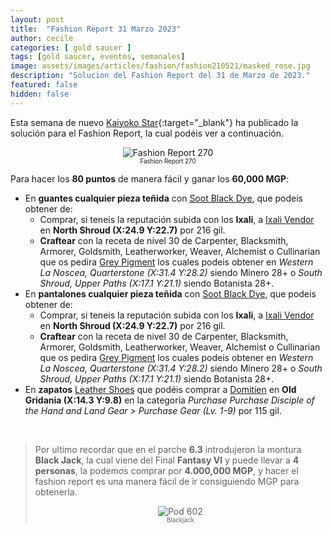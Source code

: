 ```yaml
---
layout: post
title:  "Fashion Report 31 Marzo 2023"
author: cecile
categories: [ gold saucer ]
tags: [gold saucer, eventos, semanales]
image: assets/images/articles/fashion/fashion210521/masked_rose.jpg
description: "Solucion del Fashion Report del 31 de Marzo de 2023."
featured: false
hidden: false
---
```


Esta semana de nuevo [Kaiyoko Star](https://twitter.com/kaiyokostar){:target="_blank"} ha publicado la solución para el Fashion Report, la cual podéis ver a continuación.

<p align="center"><img src="{{ site.baseurl }}/assets/images/articles/fashion/fashion230331/freport_270.jpg" alt="Fashion Report 270">
<br/>
<sub><sup>Fashion Report 270</sup></sub></p>

Para hacer los **80 puntos** de manera fácil y ganar los **60,000 MGP**:

- En **guantes cualquier pieza teñida** con <a href="https://eu.finalfantasyxiv.com/lodestone/playguide/db/item/0c0c7f94f09/" class="eorzeadb_link" target="_blank">Soot Black Dye</a>, que podeis obtener de:
    - Comprar, si teneis la reputación subida con los **Ixali**, a <a href="https://eu.finalfantasyxiv.com/lodestone/playguide/db/shop/82cc59ae4c7/?item=188d2c75e07&type=gil" class="eorzeadb_link" target="_blank">Ixali Vendor</a> en **North Shroud (X:24.9 Y:22.7)** por 216 gil.
    - **Craftear** con la receta de nivel 30 de Carpenter, Blacksmith, Armorer, Goldsmith, Leatherworker, Weaver, Alchemist o Cullinarian que os pedira <a href="https://eu.finalfantasyxiv.com/lodestone/playguide/db/item/0563231e95a/" class="eorzeadb_link" target="_blank">Grey Pigment</a> los cuales podeis obtener en *Western La Noscea, Quarterstone (X:31.4 Y:28.2)* siendo Minero 28+ o *South Shroud, Upper Paths (X:17.1 Y:21.1)* siendo Botanista 28+.
- En **pantalones cualquier pieza teñida** con <a href="https://eu.finalfantasyxiv.com/lodestone/playguide/db/item/0c0c7f94f09/" class="eorzeadb_link" target="_blank">Soot Black Dye</a>, que podeis obtener de:
    - Comprar, si teneis la reputación subida con los **Ixali**, a <a href="https://eu.finalfantasyxiv.com/lodestone/playguide/db/shop/82cc59ae4c7/?item=188d2c75e07&type=gil" class="eorzeadb_link" target="_blank">Ixali Vendor</a> en **North Shroud (X:24.9 Y:22.7)** por 216 gil.
    - **Craftear** con la receta de nivel 30 de Carpenter, Blacksmith, Armorer, Goldsmith, Leatherworker, Weaver, Alchemist o Cullinarian que os pedira <a href="https://eu.finalfantasyxiv.com/lodestone/playguide/db/item/0563231e95a/" class="eorzeadb_link" target="_blank">Grey Pigment</a> los cuales podeis obtener en *Western La Noscea, Quarterstone (X:31.4 Y:28.2)* siendo Minero 28+ o *South Shroud, Upper Paths (X:17.1 Y:21.1)* siendo Botanista 28+.
- En **zapatos** <a href="https://eu.finalfantasyxiv.com/lodestone/playguide/db/item/510347881ea" class="eorzeadb_link" target="_blank">Leather Shoes</a> que podéis comprar a <a href="https://eu.finalfantasyxiv.com/lodestone/playguide/db/shop/5c0bdbdc542/?item=791b438d0fe&type=gil" class="eorzeadb_link" target="_blank">Domitien</a> en **Old Gridania (X:14.3 Y:9.8)** en la categoría *Purchase Purchase Disciple of the Hand and Land Gear > Purchase Gear (Lv. 1-9)* por 115 gil.

<br/>

<blockquote>
Por ultimo recordar que en el parche <b>6.3</b> introdujeron la montura <b>Black Jack</b>, la cual viene del Final <b>Fantasy VI</b> y puede llevar a <b>4 personas</b>, la podemos comprar por <b>4.000,000 MGP</b>, y hacer el fashion report es una manera fácil de ir consiguiendo MGP para obtenerla.
<br/>
<p align="center">
    <img src="{{ site.baseurl }}/assets/images/articles/fashion/fashion230113/blackjack.jpg" alt="Pod 602"/><br/>
    <sub><sup>Blackjack</sup></sub>
</p>
</blockquote>